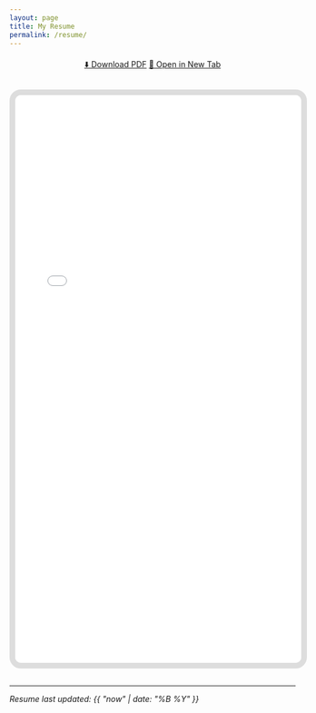 ```yaml
---
layout: page
title: My Resume
permalink: /resume/
---
```


<div style="text-align: center; margin: 20px 0;">
<a href="{{ site.baseurl }}/assets/documents/Calisir_Onur_Resume.pdf" class="btn" download="Onur_Calisir_Resume.pdf">⬇️ Download PDF</a>
<a href="{{ site.baseurl }}/assets/documents/Calisir_Onur_Resume.pdf" class="btn" target="_blank">🔗 Open in New Tab</a>
</div>

<div style="text-align: center; margin: 30px 0;">
<iframe src="{{ site.baseurl }}/assets/documents/Calisir_Onur_Resume.pdf" width="100%" height="1000px" style="border: 10px solid #ddd; border-radius: 20px;">
<p>Your browser does not support PDFs. <a href="{{ site.baseurl }}/assets/documents/Calisir_Onur_Resume.pdf">Download the PDF</a>.</p>
</iframe>
</div>

---

*Resume last updated: {{ "now" | date: "%B %Y" }}*
